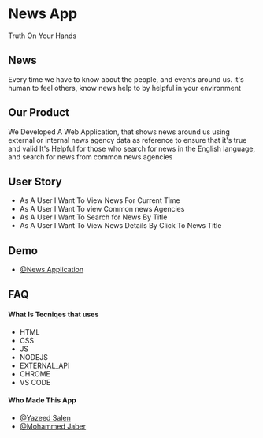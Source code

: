 # News App
Truth On Your Hands
## News
Every time we have to know about the people, and events around us. it's human to feel others, know news help to by helpful in your environment

## Our Product 
We Developed A Web Application, that shows news around us using external or internal news agency data as reference to ensure that it's true and valid It's Helpful for those who search for news in the English language, and search for news from common news agencies

## User Story 
- As A User I Want To View News For Current Time 
- As A User I Want To view Common news Agencies 
- As A User I Want To Search for News By Title
- As A User I Want To View News Details By Click To News Title
## Demo

 - [@News Application](https://newsappyj.herokuapp.com/)


## FAQ

#### What Is Tecniqes that uses

- HTML
 - CSS
 - JS
 - NODEJS
 - EXTERNAL_API
- CHROME
- VS CODE

#### Who Made This App
 - [@Yazeed Salen](https://www.github.com/ysalem-dev-89)
 - [@Mohammed Jaber](https://www.github.com/mohjaps)

